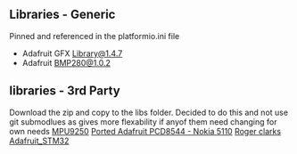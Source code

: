 ## Libraries - Generic
Pinned and referenced in the platformio.ini file
- Adafruit GFX Library@1.4.7
- Adafruit BMP280@1.0.2

## libraries - 3rd Party
Download the zip and copy to the libs folder. Decided to do this and not use git submodlues as gives more flexability if anyof them need changing for own needs
[MPU9250](https://github.com/bolderflight/MPU9250)
[Ported Adafruit PCD8544 - Nokia 5110](https://github.com/KenjutsuGH/Adafruit-PCD8544-Nokia-5110-LCD-library)
[Roger clarks Adafruit_STM32](https://github.com/rogerclarkmelbourne/Arduino_STM32.git)



